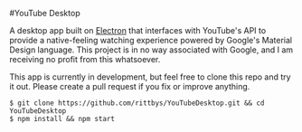 #YouTube Desktop

A desktop app built on [Electron](electron.atom.io) that interfaces with YouTube's API to provide a native-feeling watching experience powered by Google's Material Design language. This project is in no way associated with Google, and I am receiving no profit from this whatsoever.

This app is currently in development, but feel free to clone this repo and try it out. Please create a pull request if you fix or improve anything.

    $ git clone https://github.com/rittbys/YouTubeDesktop.git && cd YouTubeDesktop
    $ npm install && npm start
